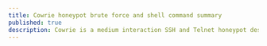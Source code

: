 ```yaml
---
title: Cowrie honeypot brute force and shell command summary
published: true
description: Cowrie is a medium interaction SSH and Telnet honeypot designed to log brute force attacks and the shell interaction performed by the attacker.
---
```

<div w3-include-html="html/cowrie_summary.html"></div>
